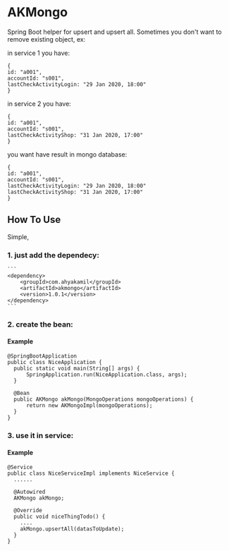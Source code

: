 # AKMongo
Spring Boot helper for upsert and upsert all.
Sometimes you don't want to remove existing object, ex:

in service 1 you have:

    {
    id: "a001",
    accountId: "s001",
    lastCheckActivityLogin: "29 Jan 2020, 18:00"    
    }
    
in service 2 you have:

    {
    id: "a001",
    accountId: "s001",
    lastCheckActivityShop: "31 Jan 2020, 17:00"    
    }
    
    
you want have result in mongo database:

    {
    id: "a001",
    accountId: "s001",
    lastCheckActivityLogin: "29 Jan 2020, 18:00"    
    lastCheckActivityShop: "31 Jan 2020, 17:00"    
    }
    

## How To Use
Simple, 

### 1. just add the dependecy:

    ```
    <dependency>
        <groupId>com.ahyakamil</groupId>
        <artifactId>akmongo</artifactId>
        <version>1.0.1</version>
    </dependency>
    ```

### 2. create the bean:

#### Example
    @SpringBootApplication
    public class NiceApplication {
      public static void main(String[] args) {
          SpringApplication.run(NiceApplication.class, args);
      }

      @Bean
      public AKMongo akMongo(MongoOperations mongoOperations) {
          return new AKMongoImpl(mongoOperations);
      }
    }


### 3. use it in service:

#### Example

    @Service
    public class NiceServiceImpl implements NiceService {
      ......

      @Autowired
      AKMongo akMongo;

      @Override
      public void niceThingTodo() {
        ....
        akMongo.upsertAll(datasToUpdate);
      }
    }
